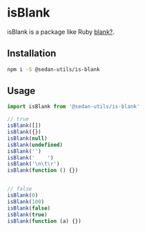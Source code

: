 isBlank
=============

isBlank is a package like Ruby [blank?](https://apidock.com/rails/Object/blank%3F).

## Installation

```sh
npm i -S @sedan-utils/is-blank
```

## Usage

```js
import isBlank from '@sedan-utils/is-blank'

// true
isBlank([])
isBlank({})
isBlank(null)
isBlank(undefined)
isBlank('')
isBlank('    ')
isBlank('\n\t\r')
isBlank(function () {})


// false
isBlank(0)
isBlank(100)
isBlank(false)
isBlank(true)
isBlank(function (a) {})
```
